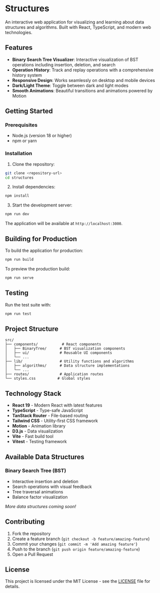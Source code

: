 # Structures

An interactive web application for visualizing and learning about data structures and algorithms. Built with React, TypeScript, and modern web technologies.

## Features

- **Binary Search Tree Visualizer**: Interactive visualization of BST operations including insertion, deletion, and search
- **Operation History**: Track and replay operations with a comprehensive history system
- **Responsive Design**: Works seamlessly on desktop and mobile devices
- **Dark/Light Theme**: Toggle between dark and light modes
- **Smooth Animations**: Beautiful transitions and animations powered by Motion

## Getting Started

### Prerequisites

- Node.js (version 18 or higher)
- npm or yarn

### Installation

1. Clone the repository:
```bash
git clone <repository-url>
cd structures
```

2. Install dependencies:
```bash
npm install
```

3. Start the development server:
```bash
npm run dev
```

The application will be available at `http://localhost:3000`.

## Building for Production

To build the application for production:

```bash
npm run build
```

To preview the production build:

```bash
npm run serve
```

## Testing

Run the test suite with:

```bash
npm run test
```

## Project Structure

```
src/
├── components/           # React components
│   ├── BinaryTree/      # BST visualization components
│   ├── ui/              # Reusable UI components
│   └── ...
├── lib/                 # Utility functions and algorithms
│   ├── algorithms/      # Data structure implementations
│   └── ...
├── routes/              # Application routes
└── styles.css          # Global styles
```

## Technology Stack

- **React 19** - Modern React with latest features
- **TypeScript** - Type-safe JavaScript
- **TanStack Router** - File-based routing
- **Tailwind CSS** - Utility-first CSS framework
- **Motion** - Animation library
- **D3.js** - Data visualization
- **Vite** - Fast build tool
- **Vitest** - Testing framework

## Available Data Structures

### Binary Search Tree (BST)
- Interactive insertion and deletion
- Search operations with visual feedback
- Tree traversal animations
- Balance factor visualization

*More data structures coming soon!*

## Contributing

1. Fork the repository
2. Create a feature branch (`git checkout -b feature/amazing-feature`)
3. Commit your changes (`git commit -m 'Add amazing feature'`)
4. Push to the branch (`git push origin feature/amazing-feature`)
5. Open a Pull Request

## License

This project is licensed under the MIT License - see the [LICENSE](LICENSE) file for details.
